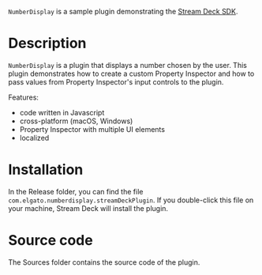 
`NumberDisplay` is a sample plugin demonstrating the [Stream Deck SDK](https://developer.elgato.com/documentation/stream-deck/).


# Description

`NumberDisplay` is a plugin that displays a number chosen by the user. This plugin demonstrates how to create a custom Property Inspector and how to pass values from Property Inspector's input controls to the plugin.

Features:

- code written in Javascript
- cross-platform (macOS, Windows)
- Property Inspector with multiple UI elements
- localized


# Installation

In the Release folder, you can find the file `com.elgato.numberdisplay.streamDeckPlugin`. If you double-click this file on your machine, Stream Deck will install the plugin.


# Source code

The Sources folder contains the source code of the plugin.
